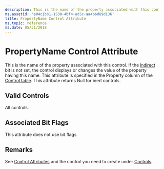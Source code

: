 ```yaml
---
description: This is the name of the property associated with this control.
ms.assetid: 'e04c1bb1-1538-4bf4-ad5c-aa4b6d89d136'
title: PropertyName Control Attribute
ms.topic: reference
ms.date: 05/31/2018
---
```


# PropertyName Control Attribute

This is the name of the property associated with this control. If the [Indirect](indirect-control-attribute.md) bit is not set, the control displays or changes the value of the property having this name. This attribute is specified in the Property column of the [Control table](control-table.md). This attribute returns Null for inert controls.

## Valid Controls

All controls.

## Associated Bit Flags

This attribute does not use bit flags.

## Remarks

See [Control Attributes](control-attributes.md) and the control you need to create under [Controls](controls.md).

 

 



